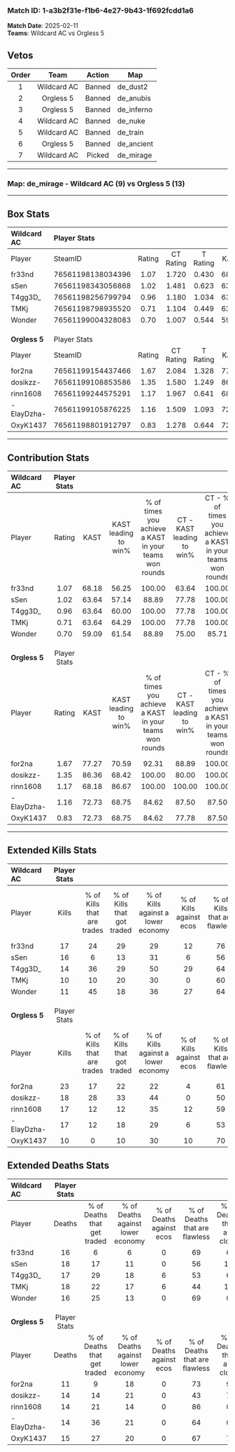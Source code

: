 ### Match ID: 1-a3b2f31e-f1b6-4e27-9b43-1f692fcdd1a6  
**Match Date**: 2025-02-11  
**Teams**: Wildcard AC vs Orgless 5  

## Vetos  

| Order | Team | Action | Map |
| :---: | :--: | :----: | --- |
| 1 | Wildcard AC | Banned | de_dust2 |
| 2 | Orgless 5 | Banned | de_anubis |
| 3 | Orgless 5 | Banned | de_inferno |
| 4 | Wildcard AC | Banned | de_nuke |
| 5 | Wildcard AC | Banned | de_train |
| 6 | Orgless 5 | Banned | de_ancient |
| 7 | Wildcard AC | Picked | de_mirage |

---  

### **Map**: de_mirage - Wildcard AC (9) vs Orgless 5 (13)  
---  

## Box Stats  

| **Wildcard AC** | Player Stats      |        |           |          |       |       |       |         |        |      |     |
| :- | :- | :-: | :-: | :-: | :-: | :-: | :-: | :-: | :-: | :-: | :-: |
| Player          | SteamID           | Rating | CT Rating | T Rating | KAST  |  ADR  | Kills | Assists | Deaths | K/D  | HS% |
| fr33nd          | 76561198138034396 |  1.07  |   1.720   |  0.430   | 68.18 | 70.1  |  17   |    1    |   16   | 1.06 | 23  |
| sSen            | 76561198343056868 |  1.02  |   1.481   |  0.623   | 63.64 | 89.3  |  16   |    3    |   18   | 0.89 | 62  |
| T4gg3D_         | 76561198256799794 |  0.96  |   1.180   |  1.034   | 63.64 | 81.6  |  14   |    7    |   17   | 0.82 | 42  |
| TMKj            | 76561198798935520 |  0.71  |   1.104   |  0.449   | 63.64 | 60.4  |  10   |    7    |   18   | 0.56 | 90  |
| Wonder          | 76561199004328083 |  0.70  |   1.007   |  0.544   | 59.09 | 44.9  |  11   |    4    |   16   | 0.69 | 63  |
|                 |                   |        |           |          |       |       |       |         |        |      |     |
|                 |                   |        |           |          |       |       |       |         |        |      |     |
|                 |                   |        |           |          |       |       |       |         |        |      |     |
| **Orgless 5**   | Player Stats      |        |           |          |       |       |       |         |        |      |     |
| Player          | SteamID           | Rating | CT Rating | T Rating | KAST  |  ADR  | Kills | Assists | Deaths | K/D  | HS% |
| for2na          | 76561199154437466 |  1.67  |   2.084   |  1.328   | 77.27 | 113.4 |  23   |    9    |   11   | 2.09 | 39  |
| dosikzz-        | 76561199108853586 |  1.35  |   1.580   |  1.249   | 86.36 | 82.8  |  18   |    5    |   14   | 1.29 | 44  |
| rinn1608        | 76561199244575291 |  1.17  |   1.967   |  0.641   | 68.18 | 81.3  |  17   |    5    |   14   | 1.21 | 52  |
| -ElayDzha-      | 76561199105876225 |  1.16  |   1.509   |  1.093   | 72.73 | 70.6  |  17   |    3    |   14   | 1.21 | 41  |
| OxyK1437        | 76561198801912797 |  0.83  |   1.278   |  0.644   | 72.73 | 56.0  |  10   |    7    |   15   | 0.67 | 80  |
---  

## Contribution Stats  

| **Wildcard AC** | Player Stats |       |                      |                                                        |                           |                                                             |                          |                                                            |
| :- | :-: | :-: | :-: | :-: | :-: | :-: | :-: | :-: |
| Player          |    Rating    | KAST  | KAST leading to win% | % of times you achieve a KAST in your teams won rounds | CT - KAST leading to win% | CT - % of times you achieve a KAST in your teams won rounds | T - KAST leading to win% | T - % of times you achieve a KAST in your teams won rounds |
| fr33nd          |     1.07     | 68.18 |        56.25         |                         100.00                         |           63.64           |                           100.00                            |          40.00           |                           100.00                           |
| sSen            |     1.02     | 63.64 |        57.14         |                         88.89                          |           77.78           |                           100.00                            |          20.00           |                           50.00                            |
| T4gg3D_         |     0.96     | 63.64 |        60.00         |                         100.00                         |           77.78           |                           100.00                            |          33.33           |                           100.00                           |
| TMKj            |     0.71     | 63.64 |        64.29         |                         100.00                         |           77.78           |                           100.00                            |          40.00           |                           100.00                           |
| Wonder          |     0.70     | 59.09 |        61.54         |                         88.89                          |           75.00           |                            85.71                            |          40.00           |                           100.00                           |
|                 |              |       |                      |                                                        |                           |                                                             |                          |                                                            |
|                 |              |       |                      |                                                        |                           |                                                             |                          |                                                            |
|                 |              |       |                      |                                                        |                           |                                                             |                          |                                                            |
| **Orgless 5**   | Player Stats |       |                      |                                                        |                           |                                                             |                          |                                                            |
| Player          |    Rating    | KAST  | KAST leading to win% | % of times you achieve a KAST in your teams won rounds | CT - KAST leading to win% | CT - % of times you achieve a KAST in your teams won rounds | T - KAST leading to win% | T - % of times you achieve a KAST in your teams won rounds |
| for2na          |     1.67     | 77.27 |        70.59         |                         92.31                          |           88.89           |                           100.00                            |          50.00           |                           80.00                            |
| dosikzz-        |     1.35     | 86.36 |        68.42         |                         100.00                         |           80.00           |                           100.00                            |          55.56           |                           100.00                           |
| rinn1608        |     1.17     | 68.18 |        86.67         |                         100.00                         |          100.00           |                           100.00                            |          71.43           |                           100.00                           |
| -ElayDzha-      |     1.16     | 72.73 |        68.75         |                         84.62                          |           87.50           |                            87.50                            |          50.00           |                           80.00                            |
| OxyK1437        |     0.83     | 72.73 |        68.75         |                         84.62                          |           77.78           |                            87.50                            |          57.14           |                           80.00                            |
---  

## Extended Kills Stats  

| **Wildcard AC** | Player Stats |                            |                            |                                    |                         |                              |                                 |                                       |                    |           |
| :- | :-: | :-: | :-: | :-: | :-: | :-: | :-: | :-: | :-: | :-: |
| Player          |    Kills     | % of Kills that are trades | % of Kills that got traded | % of Kills against a lower economy | % of Kills against ecos | % of Kills that are flawless | % of Kills that are close duels | % of Kills that are assisted by flash | Pistol Round Kills | AWP Kills |
| fr33nd          |      17      |             24             |             29             |                 29                 |           12            |              76              |                6                |                   6                   |         10         |     1     |
| sSen            |      16      |             6              |             13             |                 31                 |            6            |              56              |                6                |                  25                   |         0          |     0     |
| T4gg3D_         |      14      |             36             |             29             |                 50                 |           29            |              64              |                0                |                   0                   |         2          |     2     |
| TMKj            |      10      |             10             |             20             |                 30                 |            0            |              60              |                0                |                   0                   |         0          |     2     |
| Wonder          |      11      |             45             |             18             |                 36                 |           27            |              64              |                9                |                   0                   |         0          |     1     |
|                 |              |                            |                            |                                    |                         |                              |                                 |                                       |                    |           |
|                 |              |                            |                            |                                    |                         |                              |                                 |                                       |                    |           |
|                 |              |                            |                            |                                    |                         |                              |                                 |                                       |                    |           |
| **Orgless 5**   | Player Stats |                            |                            |                                    |                         |                              |                                 |                                       |                    |           |
| Player          |    Kills     | % of Kills that are trades | % of Kills that got traded | % of Kills against a lower economy | % of Kills against ecos | % of Kills that are flawless | % of Kills that are close duels | % of Kills that are assisted by flash | Pistol Round Kills | AWP Kills |
| for2na          |      23      |             17             |             22             |                 22                 |            4            |              61              |                9                |                   0                   |         15         |     1     |
| dosikzz-        |      18      |             28             |             33             |                 44                 |            0            |              50              |               11                |                   6                   |         0          |     4     |
| rinn1608        |      17      |             12             |             12             |                 35                 |           12            |              59              |                0                |                   6                   |         0          |     2     |
| -ElayDzha-      |      17      |             12             |             18             |                 29                 |            6            |              53              |               12                |                  12                   |         0          |     0     |
| OxyK1437        |      10      |             0              |             10             |                 30                 |           10            |              70              |               10                |                  10                   |         0          |     2     |
## Extended Deaths Stats  

| **Wildcard AC** | Player Stats |                             |                                   |                          |                               |                            |                           |               |
| :- | :-: | :-: | :-: | :-: | :-: | :-: | :-: | :-: |
| Player          |    Deaths    | % of Deaths that get traded | % of Deaths against lower economy | % of Deaths against ecos | % of Deaths that are flawless | % of Deaths that are close | % of Deaths while blinded | Deaths to AWP |
| fr33nd          |      16      |              6              |                 6                 |            0             |              69               |             6              |             0             |       7       |
| sSen            |      18      |             17              |                11                 |            0             |              56               |             17             |             6             |       2       |
| T4gg3D_         |      17      |             29              |                18                 |            6             |              53               |             6              |             6             |       3       |
| TMKj            |      18      |             22              |                17                 |            6             |              44               |             11             |             0             |       2       |
| Wonder          |      16      |             25              |                13                 |            0             |              69               |             0              |            19             |       1       |
|                 |              |                             |                                   |                          |                               |                            |                           |               |
|                 |              |                             |                                   |                          |                               |                            |                           |               |
|                 |              |                             |                                   |                          |                               |                            |                           |               |
| **Orgless 5**   | Player Stats |                             |                                   |                          |                               |                            |                           |               |
| Player          |    Deaths    | % of Deaths that get traded | % of Deaths against lower economy | % of Deaths against ecos | % of Deaths that are flawless | % of Deaths that are close | % of Deaths while blinded | Deaths to AWP |
| for2na          |      11      |              9              |                18                 |            0             |              73               |             9              |             0             |       2       |
| dosikzz-        |      14      |             14              |                21                 |            0             |              43               |             7              |             7             |       4       |
| rinn1608        |      14      |             21              |                14                 |            0             |              86               |             0              |             0             |       2       |
| -ElayDzha-      |      14      |             36              |                21                 |            0             |              64               |             0              |            21             |       2       |
| OxyK1437        |      15      |             27              |                20                 |            0             |              67               |             7              |             7             |       2       |
